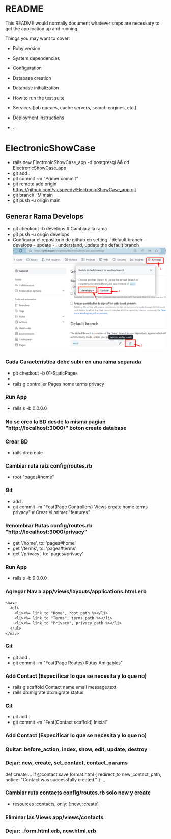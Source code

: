 # README

This README would normally document whatever steps are necessary to get the
application up and running.

Things you may want to cover:

* Ruby version

* System dependencies

* Configuration

* Database creation

* Database initialization

* How to run the test suite

* Services (job queues, cache servers, search engines, etc.)

* Deployment instructions

* ...

# ElectronicShowCase
* rails new ElectronicShowCase_app -d postgresql && cd ElectronicShowCase_app
* git add .
* git commit -m "Primer commit"
* git remote add origin https://github.com/vicspeedy/ElectronicShowCase_app.git
* git branch -M main
* git push -u origin main
## Generar Rama Develops
* git checkout -b develops # Cambia a la rama
* git push -u origin develops
* Configurar el repositorio de github en setting - default branch - develops - update - I understand, update the default branch
![Alt text](image.png)
### Cada Caracteristica debe subir en una rama separada
* git checkout -b 01-StaticPages
*
* rails g controller Pages home terms privacy 
### Run App
* rails s -b 0.0.0.0
### No se creo la BD desde la misma pagian "http://localhost:3000/" boton create database
### Crear BD
* rails db:create
### Cambiar ruta raiz config/routes.rb
* root "pages#home"
### Git
* add .
* git commit -m "Feat(Page Controllers) Views create home terms privacy" # Crear el primer "features"

### Renombrar Rutas config/routes.rb "http://localhost:3000/privacy"
* get '/home',    to: 'pages#home'
* get '/terms',   to: 'pages#terms'
* get '/privacy', to: 'pages#privacy'

### Run App
* rails s -b 0.0.0.0

### Agregar Nav a app/views/layouts/applications.html.erb
<!-- NAV LINK -->
    <nav>
      <ul>
        <li><%= link_to "Home", root_path %></li>
        <li><%= link_to "Terms", terms_path %></li>
        <li><%= link_to "Privacy", privacy_path %></li>
      </ul>
    </nav>

### Git
* git add .
* git commit -m "Feat(Page Routes) Rutas Amigables"

### Add Contact (Especificar lo que se necesita y lo que no)
* rails g scaffold Contact name email message:text
* rails db:migrate db:migrate:status

### Git
* git add .
* git commit -m "Feat(Contact scaffold) Inicial"

### Add Contact (Especificar lo que se necesita y lo que no)
### Quitar: before_action, index, show, edit, update, destroy
### Dejar: new, create, set_contact, contact_params
def create
 ...
 if @contact.save
  format.html { redirect_to new_contact_path, notice: "Contact was successfully created." }
  ...

### Cambiar ruta contacts config/routes.rb solo new y create
* resources :contacts, only: [:new, :create]
### Eliminar las Views app/views/contacts
### Dejar: _form.html.erb, new.html.erb
